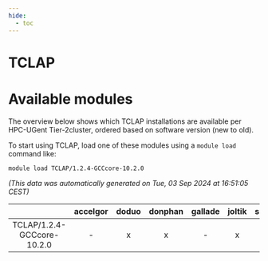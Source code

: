 ```yaml
---
hide:
  - toc
---
```


TCLAP
=====

# Available modules


The overview below shows which TCLAP installations are available per HPC-UGent Tier-2cluster, ordered based on software version (new to old).

To start using TCLAP, load one of these modules using a `module load` command like:

```shell
module load TCLAP/1.2.4-GCCcore-10.2.0
```

*(This data was automatically generated on Tue, 03 Sep 2024 at 16:51:05 CEST)*  

| |accelgor|doduo|donphan|gallade|joltik|shinx|skitty|
| :---: | :---: | :---: | :---: | :---: | :---: | :---: | :---: |
|TCLAP/1.2.4-GCCcore-10.2.0|-|x|x|-|x|-|x|
